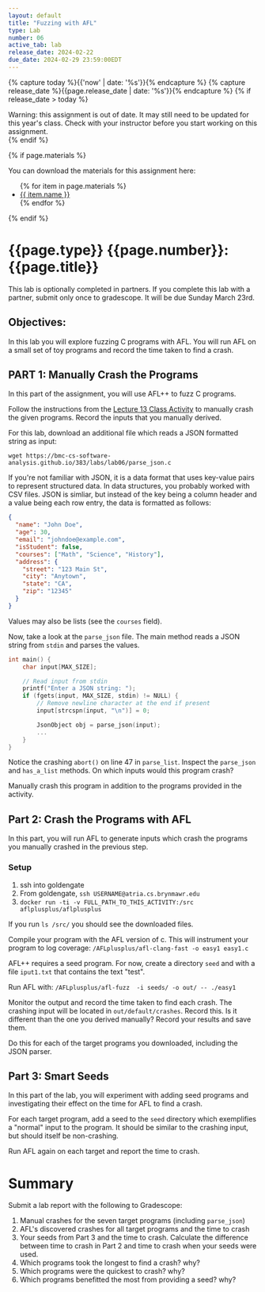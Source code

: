 ```yaml
---
layout: default
title: "Fuzzing with AFL"
type: Lab
number: 06
active_tab: lab
release_date: 2024-02-22
due_date: 2024-02-29 23:59:00EDT
---
```


<!-- Check whether the assignment is ready to release -->
{% capture today %}{{'now' | date: '%s'}}{% endcapture %}
{% capture release_date %}{{page.release_date | date: '%s'}}{% endcapture %}
{% if release_date > today %} 
<div class="alert alert-danger">
Warning: this assignment is out of date.  It may still need to be updated for this year's class.  Check with your instructor before you start working on this assignment.
</div>
{% endif %}
<!-- End of check whether the assignment is up to date -->


<!-- Check whether the assignment is up to date -->
<!--{% capture this_year %}{{'now' | date: '%Y'}}{% endcapture %}
{% capture due_year %}{{page.due_date | date: '%Y'}}{% endcapture %}
{% if this_year != due_year %} 
<div class="alert alert-danger">
Warning: this assignment is out of date.  It may still need to be updated for this year's class.  Check with your instructor before you start working on this assignment.
</div>
{% endif %}-->
<!-- End of check whether the assignment is up to date -->



{% if page.materials %}
<div class="alert alert-info">
You can download the materials for this assignment here:
<ul>
{% for item in page.materials %}
<li><a href="{{item.url}}">{{ item.name }}</a></li>
{% endfor %}
</ul>

</div>
{% endif %}





{{page.type}} {{page.number}}: {{page.title}}
=============================================================
This lab is optionally completed in partners. If you complete this lab with a partner, submit only once to gradescope. It will be due Sunday March 23rd. 

## Objectives:

In this lab you will explore fuzzing C programs with AFL. You will run AFL on a small set of toy programs and record the time taken to find a crash.

## PART 1: Manually Crash the Programs

In this part of the assignment, you will use AFL++ to fuzz C programs. 

Follow the instructions from the [Lecture 13 Class Activity](../activity.html) to manually crash the given programs. Record the inputs that you manually derived.

For this lab, download an additional file which reads a JSON formatted string as input: 

`wget https://bmc-cs-software-analysis.github.io/383/labs/lab06/parse_json.c`

If you're not familiar with JSON, it is a data format that uses key-value pairs to represent structured data. In data structures, you probably worked with CSV files. JSON is simliar, but instead of the key being a column header and a value being each row entry, the data is formatted as follows:

```json
{
  "name": "John Doe",
  "age": 30,
  "email": "johndoe@example.com",
  "isStudent": false,
  "courses": ["Math", "Science", "History"],
  "address": {
    "street": "123 Main St",
    "city": "Anytown",
    "state": "CA",
    "zip": "12345"
  }
}
```

Values may also be lists (see the `courses` field). 

Now, take a look at the `parse_json` file. The main method reads a JSON string from `stdin` and parses the values. 

```c
int main() {
    char input[MAX_SIZE];

    // Read input from stdin
    printf("Enter a JSON string: ");
    if (fgets(input, MAX_SIZE, stdin) != NULL) {
        // Remove newline character at the end if present
        input[strcspn(input, "\n")] = 0;

        JsonObject obj = parse_json(input);
        ... 
    }
}
```

Notice the crashing `abort()` on line 47 in `parse_list`. Inspect the `parse_json` and `has_a_list` methods. On which inputs would this program crash? 

Manually crash this program in addition to the programs provided in the activity.



## Part 2: Crash the Programs with AFL

In this part, you will run AFL to generate inputs which crash the programs you manually crashed in the previous step.

### Setup
1. ssh into goldengate
2. From goldengate, `ssh USERNAME@atria.cs.brynmawr.edu`
3. `docker run -ti -v FULL_PATH_TO_THIS_ACTIVITY:/src aflplusplus/aflplusplus`

If you run `ls /src/` you should see the downloaded files.

Compile your program with the AFL version of c. This will instrument your program to log coverage: `/AFLplusplus/afl-clang-fast -o easy1 easy1.c`

AFL++ requires a seed program. For now, create a directory `seed` and with a file `iput1.txt` that contains the text "test".

Run AFL with: `/AFLplusplus/afl-fuzz  -i seeds/ -o out/ -- ./easy1`

Monitor the output and record the time taken to find each crash. The crashing input will be located in `out/default/crashes`. Record this. Is it different than the one you derived manually? Record your results and save them. 

Do this for each of the target programs you downloaded, including the JSON parser.

## Part 3: Smart Seeds

In this part of the lab, you will experiment with adding seed programs and investigating their effect on the time for AFL to find a crash.

For each target program, add a seed to the `seed` directory which exemplifies a "normal" input to the program. It should be similar to the crashing input, but should itself be non-crashing. 

Run AFL again on each target and report the time to crash.


# Summary

Submit a lab report with the following to Gradescope:
1. Manual crashes for the seven target programs (including `parse_json`)
2. AFL's discovered crashes for all target programs and the time to crash
3. Your seeds from Part 3 and the time to crash. Calculate the difference between time to crash in Part 2 and time to crash when your seeds were used.
4. Which programs took the longest to find a crash? why?
5. Which programs were the quickest to crash? why?
6. Which programs benefitted the most from providing a seed? why?
